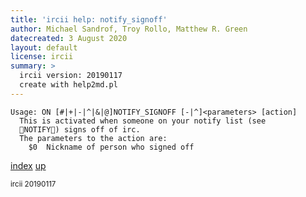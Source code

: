 ```yaml
---
title: 'ircii help: notify_signoff'
author: Michael Sandrof, Troy Rollo, Matthew R. Green
datecreated: 3 August 2020
layout: default
license: ircii
summary: >
  ircii version: 20190117
  create with help2md.pl
---
```

```
Usage: ON [#|+|-|^|&|@]NOTIFY_SIGNOFF [-|^]<parameters> [action]
  This is activated when someone on your notify list (see
  NOTIFY) signs off of irc.  
  The parameters to the action are:
    $0  Nickname of person who signed off
```

[index](index.html)
[up](..)

<small> ircii 20190117 </small>

